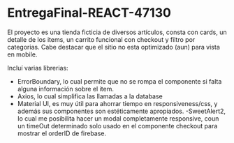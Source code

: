 # EntregaFinal-REACT-47130

El proyecto es una tienda ficticia de diversos artículos, consta con cards, un detalle de los items, un carrito funcional con checkout y filtro por categorias.
Cabe destacar que el sitio no esta optimizado (aun) para vista en mobile.

Incluí varias librerias:

- ErrorBoundary, lo cual permite que no se rompa el componente si falta alguna información sobre el item.
- Axios, lo cual simplifica las llamadas a la database
- Material UI, es muy útil para ahorrar tiempo en responsiveness/css, y además sus componentes son estéticamente apropiados.
-SweetAlert2, lo cual me posibilita hacer un modal completamente responsive, coun un timeOut determinado solo usado en el componente checkout para mostrar el orderID de firebase.
